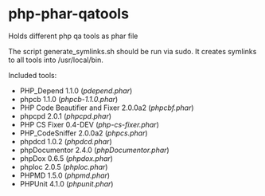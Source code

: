 php-phar-qatools
================

Holds different php qa tools as phar file

The script generate_symlinks.sh should be run via sudo. 
It creates symlinks to all tools into /usr/local/bin.

Included tools:

* PHP_Depend 1.1.0 (*pdepend.phar*)
* phpcb 1.1.0 (*phpcb-1.1.0.phar*)
* PHP Code Beautifier and Fixer 2.0.0a2 (*phpcbf.phar*)
* phpcpd 2.0.1 (*phpcpd.phar*)
* PHP CS Fixer 0.4-DEV (*php-cs-fixer.phar*)
* PHP_CodeSniffer 2.0.0a2 (*phpcs.phar*)
* phpdcd 1.0.2 (*phpdcd.phar*)
* phpDocumentor 2.4.0 (*phpDocumentor.phar*)
* phpDox 0.6.5 (*phpdox.phar*)
* phploc 2.0.5 (*phploc.phar*)
* PHPMD 1.5.0 (*phpmd.phar*)
* PHPUnit 4.1.0 (*phpunit.phar*)
